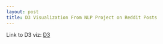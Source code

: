 ```yaml
---
layout: post
title: D3 Visualization From NLP Project on Reddit Posts
---
```


Link to D3 viz: [D3](applebym.github.io/D3/d3_double_bar.html)
 
